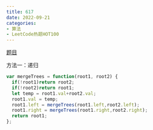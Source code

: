 ```yaml
---
title: 617
date: 2022-09-21
categories: 
- 算法
- LeetCode热题HOT100
---
```


[题目](https://leetcode.cn/problems/merge-two-binary-trees/)

方法一：递归
```js
var mergeTrees = function(root1, root2) {
  if(!root1)return root2;
  if(!root2)return root1;
  let temp = root1.val+root2.val;
  root1.val = temp;
  root1.left = mergeTrees(root1.left,root2.left);
  root1.right = mergeTrees(root1.right,root2.right);
  return root1;
};
```


